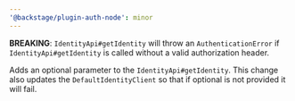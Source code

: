 ```yaml
---
'@backstage/plugin-auth-node': minor
---
```


**BREAKING**: `IdentityApi#getIdentity` will throw an `AuthenticationError` if `IdentityApi#getIdentity` is called without a valid authorization header.

Adds an optional parameter to the `IdentityApi#getIdentity`. This change also updates the `DefaultIdentityClient` so that if optional is not provided it will fail.

